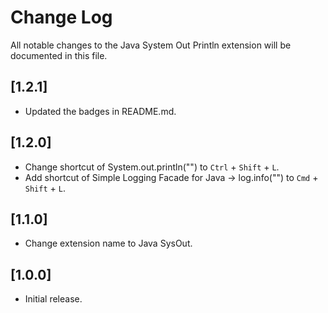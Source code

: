 # Change Log

All notable changes to the Java System Out Println extension will be documented in this file.

## [1.2.1]

- Updated the badges in README.md.

## [1.2.0]

- Change shortcut of System.out.println("") to `Ctrl` + `Shift` + `L`.
- Add shortcut of Simple Logging Facade for Java -> log.info("") to `Cmd` + `Shift` + `L`.

## [1.1.0]

- Change extension name to Java SysOut.

## [1.0.0]

- Initial release.
